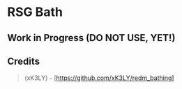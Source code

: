 # RSG Bath

## Work in Progress (DO NOT USE, YET!)

## Credits
> (xK3LY) - [https://github.com/xK3LY/redm_bathing]
